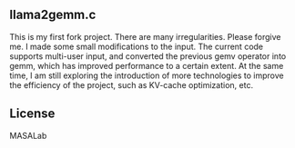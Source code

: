 ## llama2gemm.c
This is my first fork project. There are many irregularities. Please forgive me.
I made some small modifications to the input. The current code supports multi-user input, and converted the previous gemv operator into gemm, which has improved performance to a certain extent.
At the same time, I am still exploring the introduction of more technologies to improve the efficiency of the project, such as KV-cache optimization, etc.


## License

MASALab
